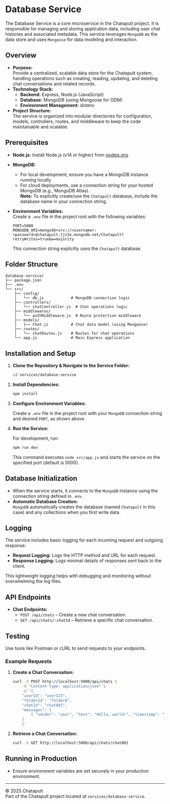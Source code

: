 # Database Service

The Database Service is a core microservice in the Chatapult project. It is responsible for managing and storing application data, including user chat histories and associated metadata. This service leverages `MongoDB` as the data store and uses `Mongoose` for data modeling and interaction.

## Overview

- **Purpose:**  
  Provide a centralized, scalable data store for the Chatapult system, handling operations such as creating, reading, updating, and deleting chat conversations and related records.
- **Technology Stack:**  
  - **Backend:** Express, Node.js (JavaScript)  
  - **Database:** MongoDB (using Mongoose for ODM)  
  - **Environment Management:** dotenv  
- **Project Structure:**  
  The service is organized into modular directories for configuration, models, controllers, routes, and middleware to keep the code maintainable and scalable.

## Prerequisites

- **Node.js:** Install Node.js (v14 or higher) from [nodejs.org](https://nodejs.org).
- **MongoDB:**  
  - For local development, ensure you have a MongoDB instance running locally.
  - For cloud deployments, use a connection string for your hosted MongoDB (e.g., MongoDB Atlas).  
  **Note:** To explicitly create/use the `Chatapult` database, include the database name in your connection string.

- **Environment Variables:**  
  Create a `.env` file in the project root with the following variables:
  
  ```env
  PORT=5000
  MONGODB_URI=mongodb+srv://<username>:<password>@chatapult.tjn3e.mongodb.net/Chatapult?retryWrites=true&w=majority
  ```
  
  This connection string explicitly uses the `Chatapult` database.

## Folder Structure

```
database-service/
├── package.json
├── .env
└── src/
    ├── config/
    │   └── db.js            # MongoDB connection logic
    ├── controllers/
    │   └── chatController.js  # Chat operations logic
    ├── middlewares/
    │   └── authMiddleware.js  # Route protection middleware
    ├── models/
    │   ├── Chat.js          # Chat data model (using Mongoose)
    ├── routes/
    │   └── chatRoutes.js    # Routes for chat operations
    └── app.js               # Main Express application
```

## Installation and Setup

1. **Clone the Repository & Navigate to the Service Folder:**

   ```bash
   cd services/database-service
   ```

2. **Install Dependencies:**

   ```bash
   npm install
   ```

3. **Configure Environment Variables:**

   Create a `.env` file in the project root with your `MongoDB` connection string and desired `PORT`, as shown above.

4. **Run the Service:**

   For development, run:

   ```bash
   npm run dev
   ```

   This command executes `node src/app.js` and starts the service on the specified port (default is 5000).

## Database Initialization

- When the service starts, it connects to the `MongoDB` instance using the connection string defined in `.env`.  
- **Automatic Database Creation:**  
  `MongoDB` automatically creates the database (named `Chatapult` in this case) and any collections when you first write data.

## Logging

The service includes basic logging for each incoming request and outgoing response:
- **Request Logging:** Logs the HTTP method and URL for each request.
- **Response Logging:** Logs minimal details of responses sent back to the client.

This lightweight logging helps with debugging and monitoring without overwhelming the log files.

## API Endpoints

- **Chat Endpoints:**  
  - `POST /api/chats` – Create a new chat conversation.
  - `GET /api/chats/:chatId` – Retrieve a specific chat conversation.

## Testing

Use tools like Postman or cURL to send requests to your endpoints.

### Example Requests

1. **Create a Chat Conversation:**
    
    ```bash
    curl -X POST http://localhost:5000/api/chats \
        -H "Content-Type: application/json" \
        -d '{
        "userId": "user123",
        "folderId": "folderA",
        "chatId": "chat001",
        "messages": [
            { "sender": "user", "text": "Hello, world!", "timestamp": "2024-03-01T12:00:00Z" }
        ]
        }'
    ```

2. **Retrieve a Chat Conversation:**
  
    ```bash
    curl -X GET http://localhost:5000/api/chats/chat001
    ```

## Running in Production

- Ensure environment variables are set securely in your production environment.

---

© 2025 Chatapult  
Part of the Chatapult project located at `services/database-service`.